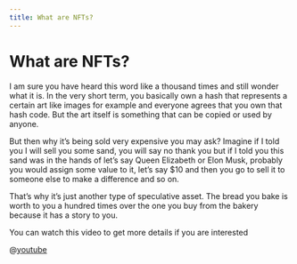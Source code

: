 ```yaml
---
title: What are NFTs?
---
```


# What are NFTs?

I am sure you have heard this word like a thousand times and still wonder what it is. In the very short term, you
basically own a hash that represents a certain art like images for example and everyone agrees that you own that hash
code. But the art itself is something that can be copied or used by anyone.

But then why it’s being sold very expensive you may ask? Imagine if I told you I will sell you some sand, you will say
no thank you but if I told you this sand was in the hands of let’s say Queen Elizabeth or Elon Musk, probably you would
assign some value to it, let’s say $10 and then you go to sell it to someone else to make a difference and so on.

That’s why it’s just another type of speculative asset. The bread you bake is worth to you a hundred times over the one
you buy from the bakery because it has a story to you.

You can watch this video to get more details if you are interested

@[youtube](https://www.youtube.com/watch?v=Oz9zw7-_vhM)
